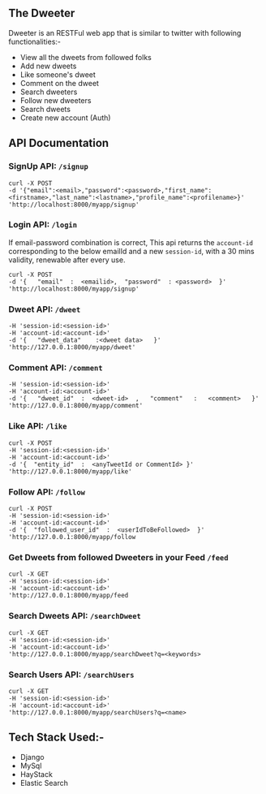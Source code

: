 ## The Dweeter
Dweeter is an RESTFul web app that is similar to twitter with following functionalities:-
- View all the dweets from followed folks 
- Add new dweets 
- Like someone's dweet 
- Comment on the dweet 
- Search dweeters 
- Follow new dweeters 
- Search dweets 
- Create new account (Auth) 


## API Documentation
### SignUp API:   `/signup` 
```
curl -X POST 
-d '{"email":<email>,"password":<password>,"first_name":<firstname>,"last_name":<lastname>,"profile_name":<profilename>}' 
'http://localhost:8000/myapp/signup'
```

### Login API:   `/login` 
If email-password combination is correct, 
This api returns the `account-id` corresponding to the below emailId and a new `session-id`, with a 30 mins validity,
renewable after every use.  
```
curl -X POST
-d '{   "email"  :  <emailid>,  "password"  : <password>  }'
'http://localhost:8000/myapp/signup'
```

### Dweet API: `/dweet`
```curl -X POST 
-H 'session-id:<session-id>'
-H 'account-id:<account-id>'
-d '{   "dweet_data"    :<dweet data>   }'
'http://127.0.0.1:8000/myapp/dweet'
```

### Comment API: `/comment`
```curl -X POST 
-H 'session-id:<session-id>'
-H 'account-id:<account-id>'
-d '{   "dweet_id"  :  <dweet-id>  ,   "comment"   :   <comment>   }'
'http://127.0.0.1:8000/myapp/comment'
```


### Like API: `/like`
```
curl -X POST
-H 'session-id:<session-id>'
-H 'account-id:<account-id>'
-d '{  "entity_id"  :  <anyTweetId or CommentId> }'
'http://127.0.0.1:8000/myapp/like'
```

### Follow API: `/follow`
```
curl -X POST
-H 'session-id:<session-id>'
-H 'account-id:<account-id>'
-d '{  "followed_user_id"  :  <userIdToBeFollowed>  }'
'http://127.0.0.1:8000/myapp/follow
```

### Get Dweets from followed Dweeters in your Feed `/feed`
```
curl -X GET
-H 'session-id:<session-id>'
-H 'account-id:<account-id>'
'http://127.0.0.1:8000/myapp/feed
```

### Search Dweets API: `/searchDweet`
```
curl -X GET
-H 'session-id:<session-id>'
-H 'account-id:<account-id>'
'http://127.0.0.1:8000/myapp/searchDweet?q=<keywords>
```

### Search Users API: `/searchUsers`
```
curl -X GET
-H 'session-id:<session-id>'
-H 'account-id:<account-id>'
'http://127.0.0.1:8000/myapp/searchUsers?q=<name>
```

  ## Tech Stack Used:-
  - Django
  - MySql
  - HayStack
  - Elastic Search

